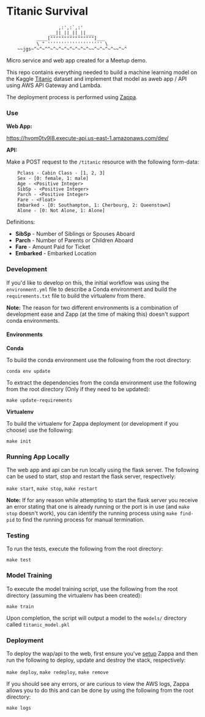 # Titanic Survival
```
                   ,:',:`,:'
                __||_||_||_||___
           ____[""""""""""""""""]___
           \ " '''''''''''''''''''' \
    ~~jgs~^~^~^^~^~^~^~^~^~^~^~~^~^~^~^~~^~^
```

Micro service and web app created for a Meetup demo.

This repo contains everything needed to build a machine learning
model on the Kaggle [Titanic](https://www.kaggle.com/c/titanic)
dataset and implement that model as aweb app / API using AWS
API Gateway and Lambda.

The deployment process is performed using
[Zappa](https://github.com/Miserlou/Zappa).

### Use

**Web App:**

https://hvom0tv9l8.execute-api.us-east-1.amazonaws.com/dev/


**API:**

Make a POST request to the `/titanic` resource
with the following form-data:
```
    Pclass - Cabin Class - [1, 2, 3]
    Sex - [0: female, 1: male]
    Age - <Positive Integer>
    SibSp - <Positive Integer>
    Parch - <Positive Integer>
    Fare - <Float>
    Embarked - [0: Southampton, 1: Cherbourg, 2: Queenstown]
    Alone - [0: Not Alone, 1: Alone]
```
Definitions:

- **SibSp** - Number of Siblings or Spouses Aboard
- **Parch** - Number of Parents or Children Aboard
- **Fare** - Amount Paid for Ticket
- **Embarked** - Embarked Location


### Development
If you'd like to develop on this, the initial workflow was using the 
`environment.yml` file to describe a Conda environment and build the
`requirements.txt` file to build the virtualenv from there.

**Note:** The reason for two different environments is a combination of
development ease and Zapp (at the time of making this) doesn't support
conda environments.

#### Environments

**Conda**

To build the conda environment use the following from the root directory:

`conda env update` 

To extract the dependencies from the conda environment use the following 
from the root directory (Only if they need to be updated):

`make update-requirements`

**Virtualenv**

To build the virtualenv for Zappa deployment (or development if you choose)
use the following:

`make init`


### Running App Locally
The web app and api can be run locally using the flask server.  The following
can be used to start, stop and restart the flask server, respectively:

`make start`,
`make stop`,
`make restart`

**Note:** If for any reason while attempting to start the flask server you 
receive
an error stating that one is already running or the port is in use
(and `make stop` doesn't work), you can identify the running process using
`make find-pid` to find the running process for manual termination.


### Testing
To run the tests, execute the following from the root directory:

`make test`

### Model Training
To execute the model training script, use the following from the root
directory (assuming the virtualenv has been created):

`make train`

Upon completion, the script will output a model to the `models/` directory
called `titanic_model.pkl`

### Deployment
To deploy the wap/api to the web, first ensure you've
[setup](https://github.com/Miserlou/Zappa/blob/master/README.md#installation-and-configuration)
Zappa and then run the following to deploy, update and destroy the stack,
respectively:

`make deploy`,
`make redeploy`,
`make remove`

If you should see any errors, or are curious to view the AWS logs, Zappa
allows you to do this and can be done by using the following from the
root directory:

`make logs`
